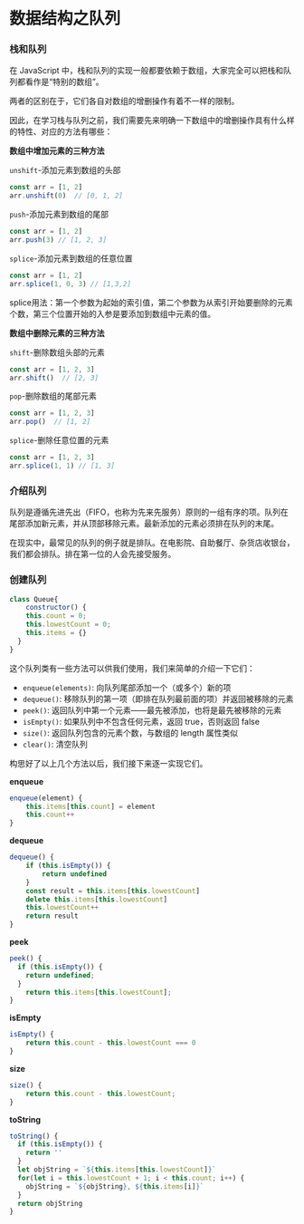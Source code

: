 # 数据结构之队列

### 栈和队列
在 JavaScript 中，栈和队列的实现一般都要依赖于数组，大家完全可以把栈和队列都看作是“特别的数组”。

两者的区别在于，它们各自对数组的增删操作有着不一样的限制。

因此，在学习栈与队列之前，我们需要先来明确一下数组中的增删操作具有什么样的特性、对应的方法有哪些：

**数组中增加元素的三种方法**

`unshift`-添加元素到数组的头部

```javascript
const arr = [1, 2]
arr.unshift(0)  // [0, 1, 2]
```

`push`-添加元素到数组的尾部

```javascript
const arr = [1, 2]
arr.push(3) // [1, 2, 3]
```

`splice`-添加元素到数组的任意位置

```javascript
const arr = [1, 2]
arr.splice(1, 0, 3) // [1,3,2] 
```

splice用法：第一个参数为起始的索引值，第二个参数为从索引开始要删除的元素个数，第三个位置开始的入参是要添加到数组中元素的值。

**数组中删除元素的三种方法**

`shift`-删除数组头部的元素

```javascript
const arr = [1, 2, 3]
arr.shift()  // [2, 3]
```

`pop`-删除数组的尾部元素

```javascript
const arr = [1, 2, 3]
arr.pop()  // [1, 2]
```

`splice`-删除任意位置的元素

```javascript
const arr = [1, 2, 3]
arr.splice(1, 1) // [1, 3]
```

### 介绍队列

队列是遵循先进先出（FIFO，也称为先来先服务）原则的一组有序的项。队列在尾部添加新元素，并从顶部移除元素。最新添加的元素必须排在队列的末尾。

在现实中，最常见的队列的例子就是排队。在电影院、自助餐厅、杂货店收银台，我们都会排队。排在第一位的人会先接受服务。

### 创建队列

```javascript
class Queue{
	constructor() {
    this.count = 0;
    this.lowestCount = 0;
    this.items = {}
  }
}
```
这个队列类有一些方法可以供我们使用，我们来简单的介绍一下它们：

- `enqueue(elements)`: 向队列尾部添加一个（或多个）新的项
- `dequeue()`: 移除队列的第一项（即排在队列最前面的项）并返回被移除的元素
- `peek()`: 返回队列中第一个元素——最先被添加，也将是最先被移除的元素
- `isEmpty()`: 如果队列中不包含任何元素，返回 true，否则返回 false
- `size()`: 返回队列包含的元素个数，与数组的 length 属性类似
- `clear()`: 清空队列

构思好了以上几个方法以后，我们接下来逐一实现它们。

**enqueue**

```javascript
enqueue(element) {
    this.items[this.count] = element
    this.count++
}
```

**dequeue**

```javascript
dequeue() {
    if (this.isEmpty()) {
        return undefined
    }
    const result = this.items[this.lowestCount]
    delete this.items[this.lowestCount]
    this.lowestCount++
    return result
}
```

**peek**

```javascript
peek() {
  if (this.isEmpty()) {
  	return undefined;
  }
	return this.items[this.lowestCount];
}
```

**isEmpty**

```javascript
isEmpty() {
	return this.count - this.lowestCount === 0
}
```

**size**

```javascript
size() {
	return this.count - this.lowestCount;
}
```

**toString**

```javascript
toString() {
  if (this.isEmpty()) {
    return ''
  }
  let objString = `${this.items[this.lowestCount]}`
  for(let i = this.lowestCount + 1; i < this.count; i++) {
  	objString = `${objString}, ${this.items[i]}`
  }
  return objString
}
```